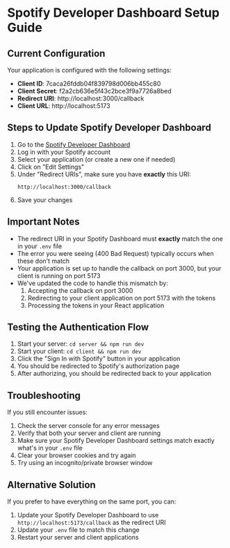 # Spotify Developer Dashboard Setup Guide

## Current Configuration

Your application is configured with the following settings:

- **Client ID**: 7caca26fddb04f839798d006bb455c80
- **Client Secret**: f2a2cb636e5f43c2bce3f9a7726a8bed
- **Redirect URI**: http://localhost:3000/callback
- **Client URL**: http://localhost:5173

## Steps to Update Spotify Developer Dashboard

1. Go to the [Spotify Developer Dashboard](https://developer.spotify.com/dashboard)
2. Log in with your Spotify account
3. Select your application (or create a new one if needed)
4. Click on "Edit Settings"
5. Under "Redirect URIs", make sure you have **exactly** this URI:
   ```
   http://localhost:3000/callback
   ```
6. Save your changes

## Important Notes

- The redirect URI in your Spotify Dashboard must **exactly** match the one in your `.env` file
- The error you were seeing (400 Bad Request) typically occurs when these don't match
- Your application is set up to handle the callback on port 3000, but your client is running on port 5173
- We've updated the code to handle this mismatch by:
  1. Accepting the callback on port 3000
  2. Redirecting to your client application on port 5173 with the tokens
  3. Processing the tokens in your React application

## Testing the Authentication Flow

1. Start your server: `cd server && npm run dev`
2. Start your client: `cd client && npm run dev`
3. Click the "Sign In with Spotify" button in your application
4. You should be redirected to Spotify's authorization page
5. After authorizing, you should be redirected back to your application

## Troubleshooting

If you still encounter issues:

1. Check the server console for any error messages
2. Verify that both your server and client are running
3. Make sure your Spotify Developer Dashboard settings match exactly what's in your `.env` file
4. Clear your browser cookies and try again
5. Try using an incognito/private browser window

## Alternative Solution

If you prefer to have everything on the same port, you can:

1. Update your Spotify Developer Dashboard to use `http://localhost:5173/callback` as the redirect URI
2. Update your `.env` file to match this change
3. Restart your server and client applications 